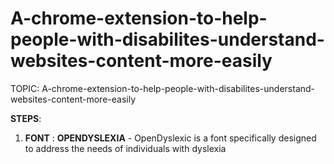 # A-chrome-extension-to-help-people-with-disabilites-understand-websites-content-more-easily

 TOPIC: A-chrome-extension-to-help-people-with-disabilites-understand-websites-content-more-easily

 __STEPS__:
 1. __FONT__ : __OPENDYSLEXIA__ - OpenDyslexic is a font specifically designed to address the needs of individuals with dyslexia
